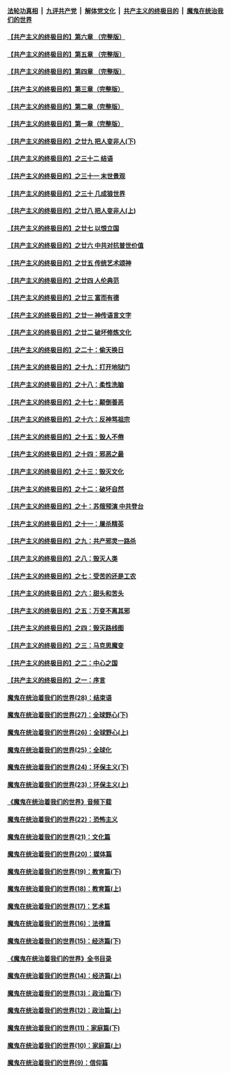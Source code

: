 ####  [法轮功真相](../../../../basic/blob/master/README.md?t=04270101) &nbsp;|&nbsp; [九评共产党](../../../../9ping.md/blob/master/README.md?t=04270101) &nbsp;|&nbsp; [解体党文化](../../../../jtdwh.md/blob/master/README.md?t=04270101)  &nbsp;|&nbsp; [共产主义的终极目的](../../../../gczydzjmd.md/blob/master/README.md?t=04270101) &nbsp;|&nbsp; [魔鬼在统治我们的世界](../../../../mgztzwmdsj.md/blob/master/README.md?t=04270101) 

#### [【共产主义的终极目的】第六章 （完整版）](../pages/nsc422/n11428913.md?t=04270101) 

#### [【共产主义的终极目的】第五章 （完整版）](../pages/nsc422/n11428912.md?t=04270101) 

#### [【共产主义的终极目的】第四章 （完整版）](../pages/nsc422/n11428907.md?t=04270101) 

#### [【共产主义的终极目的】第三章（完整版）](../pages/nsc422/n11428848.md?t=04270101) 

#### [【共产主义的终极目的】第二章（完整版）](../pages/nsc422/n11428831.md?t=04270101) 

#### [【共产主义的终极目的】第一章（完整版）](../pages/nsc422/n11417651.md?t=04270101) 

#### [【共产主义的终极目的】之廿九 把人变非人(下)](../pages/nsc422/n11344140.md?t=04270101) 

#### [【共产主义的终极目的】之三十二 结语](../pages/nsc422/n11360535.md?t=04270101) 

#### [【共产主义的终极目的】之三十一 末世景观](../pages/nsc422/n11351129.md?t=04270101) 

#### [【共产主义的终极目的】之三十 几成狼世界](../pages/nsc422/n11348280.md?t=04270101) 

#### [【共产主义的终极目的】之廿八 把人变非人(上)](../pages/nsc422/n11340492.md?t=04270101) 

#### [【共产主义的终极目的】之廿七 以恨立国](../pages/nsc422/n11336944.md?t=04270101) 

#### [【共产主义的终极目的】之廿六 中共对抗普世价值](../pages/nsc422/n11324785.md?t=04270101) 

#### [【共产主义的终极目的】之廿五 传统艺术颂神](../pages/nsc422/n11296396.md?t=04270101) 

#### [【共产主义的终极目的】之廿四 人伦典范](../pages/nsc422/n11296397.md?t=04270101) 

#### [【共产主义的终极目的】之廿三 富而有德](../pages/nsc422/n11283598.md?t=04270101) 

#### [【共产主义的终极目的】之廿一 神传语言文字](../pages/nsc422/n11263265.md?t=04270101) 

#### [【共产主义的终极目的】之廿二 破坏修炼文化](../pages/nsc422/n11245728.md?t=04270101) 

#### [【共产主义的终极目的】之二十：偷天换日](../pages/nsc422/n11238846.md?t=04270101) 

#### [【共产主义的终极目的】之十九：打开地狱门](../pages/nsc422/n11206376.md?t=04270101) 

#### [【共产主义的终极目的】之十八：柔性洗脑](../pages/nsc422/n11199994.md?t=04270101) 

#### [【共产主义的终极目的】之十七：颠倒善恶](../pages/nsc422/n11179782.md?t=04270101) 

#### [【共产主义的终极目的】之十六：反神骂祖宗](../pages/nsc422/n11166798.md?t=04270101) 

#### [【共产主义的终极目的】之十五：毁人不倦](../pages/nsc422/n11166792.md?t=04270101) 

#### [【共产主义的终极目的】之十四：邪恶之最](../pages/nsc422/n11150249.md?t=04270101) 

#### [【共产主义的终极目的】之十三：毁灭文化](../pages/nsc422/n11135227.md?t=04270101) 

#### [【共产主义的终极目的】之十二：破坏自然](../pages/nsc422/n11135214.md?t=04270101) 

#### [【共产主义的终极目的】之十：苏俄预演 中共登台](../pages/nsc422/n11118424.md?t=04270101) 

#### [【共产主义的终极目的】之十一：屠杀精英](../pages/nsc422/n11118442.md?t=04270101) 

#### [【共产主义的终极目的】之九：共产邪灵一路杀](../pages/nsc422/n11114139.md?t=04270101) 

#### [【共产主义的终极目的】之八：毁灭人类](../pages/nsc422/n11108503.md?t=04270101) 

#### [【共产主义的终极目的】之七：受苦的还是工农](../pages/nsc422/n11101809.md?t=04270101) 

#### [【共产主义的终极目的】之六：甜头和苦头](../pages/nsc422/n11096971.md?t=04270101) 

#### [【共产主义的终极目的】之五：万变不离其邪](../pages/nsc422/n11091285.md?t=04270101) 

#### [【共产主义的终极目的】之四：毁灭路线图](../pages/nsc422/n11086284.md?t=04270101) 

#### [【共产主义的终极目的】之三：马克思魔变](../pages/nsc422/n11061941.md?t=04270101) 

#### [【共产主义的终极目的】之二：中心之国](../pages/nsc422/n11047728.md?t=04270101) 

#### [【共产主义的终极目的】之一：序言](../pages/nsc422/n11086077.md?t=04270101) 

#### [魔鬼在统治着我们的世界(28)：结束语](../pages/nsc422/n10936246.md?t=04270101) 

#### [魔鬼在统治着我们的世界(27)：全球野心(下)](../pages/nsc422/n10928319.md?t=04270101) 

#### [魔鬼在统治着我们的世界(26)：全球野心(上)](../pages/nsc422/n10900318.md?t=04270101) 

#### [魔鬼在统治着我们的世界(25)：全球化](../pages/nsc422/n10788205.md?t=04270101) 

#### [魔鬼在统治着我们的世界(24)：环保主义(下)](../pages/nsc422/n10695307.md?t=04270101) 

#### [魔鬼在统治着我们的世界(23)：环保主义(上)](../pages/nsc422/n10688613.md?t=04270101) 

#### [《魔鬼在统治着我们的世界》音频下载](../pages/nsc422/n10635553.md?t=04270101) 

#### [魔鬼在统治着我们的世界(22)：恐怖主义](../pages/nsc422/n10614727.md?t=04270101) 

#### [魔鬼在统治着我们的世界(21)：文化篇](../pages/nsc422/n10597706.md?t=04270101) 

#### [魔鬼在统治着我们的世界(20)：媒体篇](../pages/nsc422/n10586579.md?t=04270101) 

#### [魔鬼在统治着我们的世界(19)：教育篇(下)](../pages/nsc422/n10564808.md?t=04270101) 

#### [魔鬼在统治着我们的世界(18)：教育篇(上)](../pages/nsc422/n10526970.md?t=04270101) 

#### [魔鬼在统治着我们的世界(17)：艺术篇](../pages/nsc422/n10499093.md?t=04270101) 

#### [魔鬼在统治着我们的世界(16)：法律篇](../pages/nsc422/n10485969.md?t=04270101) 

#### [魔鬼在统治着我们的世界(15)：经济篇(下)](../pages/nsc422/n10469975.md?t=04270101) 

#### [《魔鬼在统治着我们的世界》全书目录](../pages/nsc422/n10464261.md?t=04270101) 

#### [魔鬼在统治着我们的世界(14)：经济篇(上)](../pages/nsc422/n10457370.md?t=04270101) 

#### [魔鬼在统治着我们的世界(13)：政治篇(下)](../pages/nsc422/n10448270.md?t=04270101) 

#### [魔鬼在统治着我们的世界(12)：政治篇(上)](../pages/nsc422/n10444576.md?t=04270101) 

#### [魔鬼在统治着我们的世界(11)：家庭篇(下)](../pages/nsc422/n10440961.md?t=04270101) 

#### [魔鬼在统治着我们的世界(10)：家庭篇(上)](../pages/nsc422/n10435448.md?t=04270101) 

#### [魔鬼在统治着我们的世界(9)：信仰篇](../pages/nsc422/n10432159.md?t=04270101) 

